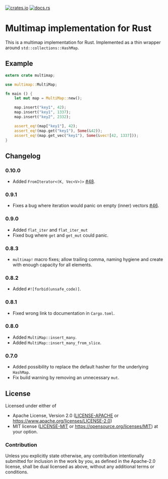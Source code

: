 [![crates.io](https://img.shields.io/crates/v/multimap.svg)](https://crates.io/crates/multimap)
[![docs.rs](https://docs.rs/multimap/badge.svg)](https://docs.rs/multimap)

# Multimap implementation for Rust

This is a multimap implementation for Rust. Implemented as a thin wrapper around
`std::collections::HashMap`.

## Example

````rust
extern crate multimap;

use multimap::MultiMap;

fn main () {
    let mut map = MultiMap::new();

    map.insert("key1", 42);
    map.insert("key1", 1337);
    map.insert("key2", 2332);

    assert_eq!(map["key1"], 42);
    assert_eq!(map.get("key1"), Some(&42));
    assert_eq!(map.get_vec("key1"), Some(&vec![42, 1337]));
}
````

## Changelog

### 0.10.0

* Added `FromIterator<(K, Vec<V>)>` [#48](https://github.com/havarnov/multimap/pull/48).

### 0.9.1

* Fixes a bug where iteration would panic on empty (inner) vectors [#46](https://github.com/havarnov/multimap/issues/46).

### 0.9.0

* Added ```flat_iter``` and ```flat_iter_mut```
* Fixed bug where ```get``` and ```get_mut``` could panic.

### 0.8.3

* `multimap!` macro fixes; allow trailing comma, naming hygiene and create with
  enough capacity for all elements.

### 0.8.2

* Added ```#![forbid(unsafe_code)]```.

### 0.8.1

* Fixed wrong link to documentation in `Cargo.toml`.

### 0.8.0

* Added ```MultiMap::insert_many```.
* Added ```MultiMap::insert_many_from_slice```.

### 0.7.0

* Added possibility to replace the default hasher for the underlying
  ```HashMap```.
* Fix build warning by removing an unnecessary ```mut```.

## License

Licensed under either of
 * Apache License, Version 2.0 ([LICENSE-APACHE](LICENSE-APACHE) or
   https://www.apache.org/licenses/LICENSE-2.0)
 * MIT license ([LICENSE-MIT](LICENSE-MIT) or
   https://opensource.org/licenses/MIT)
at your option.

### Contribution

Unless you explicitly state otherwise, any contribution intentionally submitted
for inclusion in the work by you, as defined in the Apache-2.0 license, shall be
dual licensed as above, without any additional terms or conditions.
